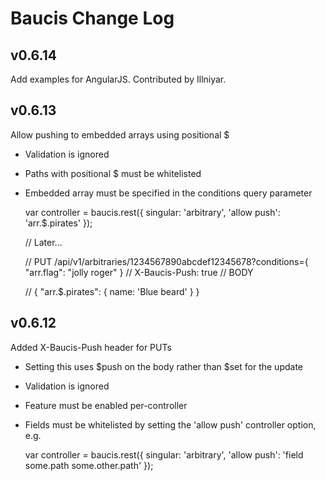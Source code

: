 Baucis Change Log
=================

v0.6.14
-------

Add examples for AngularJS.  Contributed by Illniyar.

v0.6.13
-------

Allow pushing to embedded arrays using positional $
  * Validation is ignored
  * Paths with positional $ must be whitelisted
  * Embedded array must be specified in the conditions query parameter

    var controller = baucis.rest({
      singular: 'arbitrary',
      'allow push': 'arr.$.pirates'
    });

    // Later...
      
    // PUT /api/v1/arbitraries/1234567890abcdef12345678?conditions={ "arr.flag": "jolly roger" }
    // X-Baucis-Push: true
    // BODY
    
    //   { "arr.$.pirates": { name: 'Blue beard' } }

v0.6.12
-------

Added X-Baucis-Push header for PUTs
 * Setting this uses $push on the body rather than $set for the update
 * Validation is ignored
 * Feature must be enabled per-controller
 * Fields must be whitelisted by setting the 'allow push' controller option, e.g.

    var controller = baucis.rest({ 
      singular: 'arbitrary', 
      'allow push': 'field some.path some.other.path' 
    });
